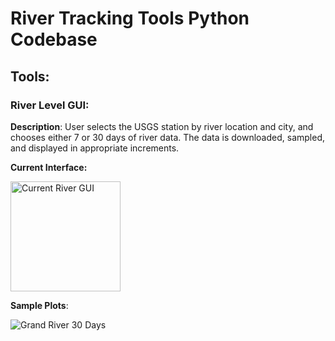 # River Tracking Tools Python Codebase 

## **Tools:**
### **River Level GUI**: 
**Description**: User selects the USGS station by river location and city, and chooses either 7 or 30 days of river data. The data is downloaded, sampled, and displayed in appropriate increments.

**Current Interface:**

<img width="176" alt="Current River GUI" src="https://github.com/user-attachments/assets/88c456a9-256e-45ec-8d29-dcdc5013197c">

**Sample Plots**:

![Grand River 30 Days](https://github.com/user-attachments/assets/5b16c11b-d95d-4b14-80d4-365892068e38)
